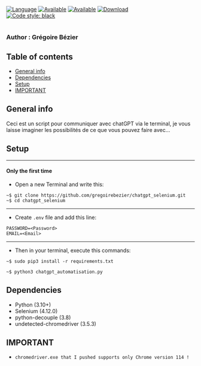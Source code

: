 [![Language](https://img.shields.io/badge/Python-3.10%2B-brightgreen.svg?style=for-the-badge)]()
[![Available](https://img.shields.io/badge/Available-%20Debian-red.svg?style=for-the-badge)]()
[![Available](https://img.shields.io/badge/Available-%20Windows-red.svg?style=for-the-badge)]()
[![Download](https://img.shields.io/badge/Size-1.5MO-brightgreen.svg?style=for-the-badge)]()
<br>
[![Code style: black](https://img.shields.io/badge/code%20style-black-000000.svg)](https://github.com/psf/black)
# 

### Author : Grégoire Bézier

## Table of contents
* [General info](#general-info)
* [Dependencies](#dependencies)
* [Setup](#setup)
* [IMPORTANT](#important)

## General info
Ceci est un script pour communiquer avec chatGPT via le terminal, je vous laisse imaginer les possibilités de ce que vous pouvez faire avec...

## Setup
--------------------------------------------------------
#### Only the first time
- Open a new Terminal and write this:
```
~$ git clone https://github.com/gregoirebezier/chatgpt_selenium.git
~$ cd chatgpt_selenium
```
--------------------------------------------------------
- Create `.env` file and add this line:
```
PASSWORD=<Password>
EMAIL=<Email>
```
--------------------------------------------------------
- Then in your terminal, execute this commands:
```
~$ sudo pip3 install -r requirements.txt
```
```
~$ python3 chatgpt_automatisation.py
```


  ## Dependencies
* Python (3.10+)
* Selenium (4.12.0)
* python-decouple (3.8)
* undetected-chromedriver (3.5.3)

## IMPORTANT
- `chromedriver.exe that I pushed supports only Chrome version 114 ! `

